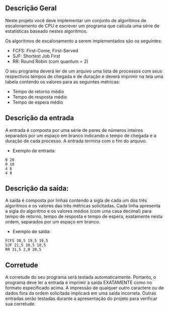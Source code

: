 ## Descrição Geral
Neste projeto você deve implementar um conjunto de algoritmos de escalonamento de CPU e escrever um programa que calcula uma série de estatísticas baseado nestes algoritmos.

Os algoritmos de escalonamento a serem implementados são os seguintes:
- FCFS: First-Come, First-Served
- SJF: Shortest Job First
- RR: Round Robin (com quantum = 2)

O seu programa deverá ler de um arquivo uma lista de processos com seus respectivos tempos de chegada e de duração e deverá imprimir na tela uma tabela contendo os valores para as seguintes métricas:
- Tempo de retorno médio
- Tempo de resposta médio
- Tempo de espera médio


## Descrição da entrada
A entrada é composta por uma série de pares de números inteiros separados por um espaço em branco indicando o tempo de chegada e a duração de cada processo. A entrada termina com o fim do arquivo.
- Exemplo de entrada:
```
0 20
0 10
4 6
4 8
```

## Descrição da saída:
A saída é composta por linhas contendo a sigla de cada um dos três algoritmos e os valores das
três métricas solicitadas. Cada linha apresenta a sigla do algoritmo e os valores médios (com uma casa decimal) para tempo de retorno, tempo de resposta e tempo de espera, exatamente nesta ordem, separados por um espaço em branco.
- Exemplo de saída:
```
FCFS 30,5 19,5 19,5
SJF 21,5 10,5 10,5
RR 31,5 2,0 20,5
```

## Corretude
A corretude do seu programa será testada automaticamente. Portanto, o programa deve ler
a entrada e imprimir a saída EXATAMENTE como no formato especificado acima. A impressão de qualquer outro caractere ou de dados fora da ordem solicitada implicará em uma saída incorreta. Outras entradas serão testadas durante a apresentação do projeto para verificar sua corretude.
